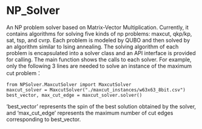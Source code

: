 # NP_Solver
An NP problem solver based on Matrix-Vector Multiplication. Currently, it contains algorithms for solving five kinds of np problems: maxcut, qkp/kp, sat, tsp, and cvrp. Each problem is modeled by QUBO and then solved by an algorithm similar to Ising annealing. The solving algorithm of each problem is encapsulated into a solver class and an API interface is provided for calling. The main function shows the calls to each solver. For example, only the following 3 lines are needed to solve an instance of the maximum cut problem：  
```
from NPSolver.MaxcutSolver import MaxcutSolver     
maxcut_solver = MaxcutSolver("./maxcut_instances/w63x63_8bit.csv")  
best_vector, max_cut_edge = maxcut_solver.solver()
```
‘best_vector’ represents the spin of the best solution obtained by the solver, and ‘max_cut_edge’ represents the maximum number of cut edges corresponding to best_vector.


